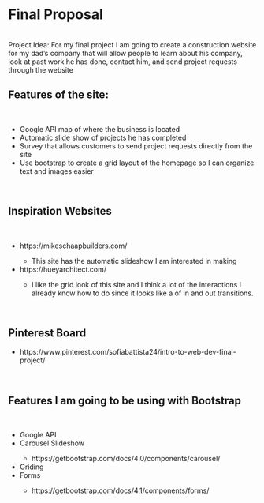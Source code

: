 
<h1>Final Proposal</h1>
<br>
Project Idea: For my final project I am going to create a construction website for my dad’s company that will allow people to learn about his company, look at past work he has done, contact him, and send project requests through the website
<br>
<h2>Features of the site: </h2>
</br>
<ul>
    <li>Google API map of where the business is located</li>
    <li>Automatic slide show of projects he has completed</li>
    <li>Survey that allows customers to send project requests directly from the site </li>
    <li>Use bootstrap to create a grid layout of the homepage so I can organize text and images easier </li>

</ul>
</br>
<h2>Inspiration Websites</h2>
</br>
<ul>
    <li>https://mikeschaapbuilders.com/</li>
        <ul>
            <li>This site has the automatic slideshow I am interested in making </li>
        </ul>
    <li>https://hueyarchitect.com/</li>
        <ul>
            <li>I like the grid look of this site and I think a lot of the interactions I already know how to do since it looks like a of in and out transitions.</li>
        </ul>
</ul>
</br>
<h2>Pinterest Board</h2>
<ul>
    <li>https://www.pinterest.com/sofiabattista24/intro-to-web-dev-final-project/</li>
</ul>
</br>
<h2>Features I am going to be using with Bootstrap</h2>
</br>
<ul>
    <li>Google API</li>
    <li>Carousel Slideshow</li>
            <ul>
                <li>https://getbootstrap.com/docs/4.0/components/carousel/</li>
            </ul>
    <li>Griding</li>
    <li>Forms</li>
            <ul>
                <li>https://getbootstrap.com/docs/4.1/components/forms/</li>
            </ul>
</ul>